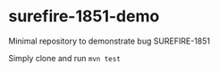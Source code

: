 # surefire-1851-demo

Minimal repository to demonstrate bug SUREFIRE-1851

Simply clone and run `mvn test`